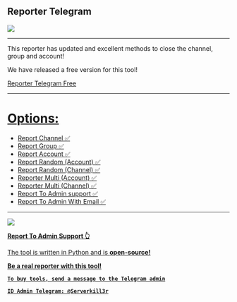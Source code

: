 ## Reporter Telegram

<img src="https://github.com/esfelorm/ReporterTelegram-VIP/assets/175118235/9c0f8fa8-0171-4d45-8658-e378037aeebf"> 

------------------------
This reporter has updated and excellent methods to close the channel, group and account! 

We have released a free version for this tool! 

<a href="https://github.com/esfelurm/Reporter-Telegram">Reporter Telegram Free

------------------------

# Options: 

- Report Channel ✅
- Report Group ✅
- Report Account ✅
- Report Random (Account) ✅
- Report Random (Channel) ✅
- Reporter Multi (Account) ✅
- Reporter Multi (Channel) ✅
- Report To Admin support ✅
- Report To Admin With Email ✅

------------------------

<img src="https://github.com/esfelorm/ReporterTelegram-VIP/assets/175118235/051baed3-ad8f-4f38-a2a0-65020568d858"> 

<b> Report To Admin Support 👆</b> 

The tool is written in Python and is <b> open-source! 

<b> Be a real reporter with this tool!</b> 


`To buy tools, send a message to the Telegram admin`

```
ID Admin Telegram: @Serverkill3r
```
